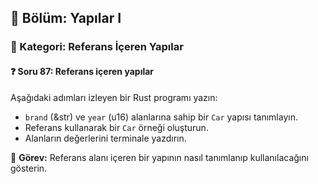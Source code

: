 ## 📘 Bölüm: Yapılar I  
### 🔹 Kategori: Referans İçeren Yapılar  
#### ❓ Soru 87: Referans içeren yapılar

Aşağıdaki adımları izleyen bir Rust programı yazın:

- `brand` (&str) ve `year` (u16) alanlarına sahip bir `Car` yapısı tanımlayın.
- Referans kullanarak bir `Car` örneği oluşturun.
- Alanların değerlerini terminale yazdırın.

🔧 **Görev:** Referans alanı içeren bir yapının nasıl tanımlanıp kullanılacağını gösterin.
